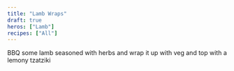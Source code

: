 ```yaml
---
title: "Lamb Wraps"
draft: true
heros: ["Lamb"]
recipes: ["All"]
---
```


BBQ some lamb seasoned with herbs and wrap it up with veg and top with a lemony tzatziki